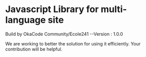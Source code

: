 # Javascript Library for multi-language site

Build by OkaCode Community/Ecole241
--Version : 1.0.0

We are working to better the solution for using it efficiently. Your contribution will be helpful.
